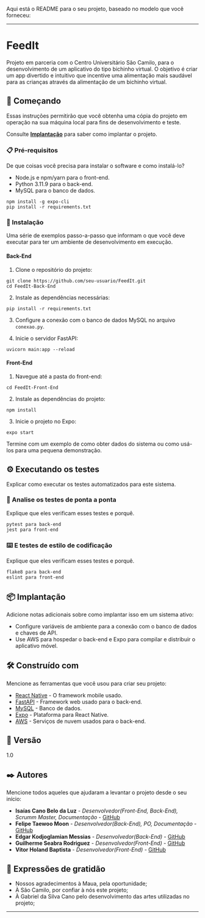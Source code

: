 Aqui está o README para o seu projeto, baseado no modelo que você forneceu:

---

# FeedIt

Projeto em parceria com o Centro Universitário São Camilo, para o desenvolvimento de um aplicativo do tipo bichinho virtual. O objetivo é criar um app divertido e intuitivo que incentive uma alimentação mais saudável para as crianças através da alimentação de um bichinho virtual.

## 🚀 Começando

Essas instruções permitirão que você obtenha uma cópia do projeto em operação na sua máquina local para fins de desenvolvimento e teste.

Consulte **[Implantação](#-implantação)** para saber como implantar o projeto.

### 📋 Pré-requisitos

De que coisas você precisa para instalar o software e como instalá-lo?

- Node.js e npm/yarn para o front-end.
- Python 3.11.9 para o back-end.
- MySQL para o banco de dados.

```
npm install -g expo-cli
pip install -r requirements.txt
```

### 🔧 Instalação

Uma série de exemplos passo-a-passo que informam o que você deve executar para ter um ambiente de desenvolvimento em execução.

#### Back-End

1. Clone o repositório do projeto:

```
git clone https://github.com/seu-usuario/FeedIt.git
cd FeedIt-Back-End
```

2. Instale as dependências necessárias:

```
pip install -r requirements.txt
```

3. Configure a conexão com o banco de dados MySQL no arquivo `conexao.py`.

4. Inicie o servidor FastAPI:

```
uvicorn main:app --reload
```

#### Front-End

1. Navegue até a pasta do front-end:

```
cd FeedIt-Front-End
```

2. Instale as dependências do projeto:

```
npm install
```

3. Inicie o projeto no Expo:

```
expo start
```

Termine com um exemplo de como obter dados do sistema ou como usá-los para uma pequena demonstração.

## ⚙️ Executando os testes

Explicar como executar os testes automatizados para este sistema.

### 🔩 Analise os testes de ponta a ponta

Explique que eles verificam esses testes e porquê.

```
pytest para back-end
jest para front-end
```

### ⌨️ E testes de estilo de codificação

Explique que eles verificam esses testes e porquê.

```
flake8 para back-end
eslint para front-end
```

## 📦 Implantação

Adicione notas adicionais sobre como implantar isso em um sistema ativo:

- Configure variáveis de ambiente para a conexão com o banco de dados e chaves de API.
- Use AWS para hospedar o back-end e Expo para compilar e distribuir o aplicativo móvel.

## 🛠️ Construído com

Mencione as ferramentas que você usou para criar seu projeto:

* [React Native](https://reactnative.dev/) - O framework mobile usado.
* [FastAPI](https://fastapi.tiangolo.com/) - Framework web usado para o back-end.
* [MySQL](https://www.mysql.com/) - Banco de dados.
* [Expo](https://expo.dev/) - Plataforma para React Native.
* [AWS](https://aws.amazon.com/) - Serviços de nuvem usados para o back-end.


## 📌 Versão

1.0

## ✒️ Autores

Mencione todos aqueles que ajudaram a levantar o projeto desde o seu início:

* **Isaías Cano Belo da Luz** - *Desenvolvedor(Front-End, Back-End), Scrumm Master, Documentação* - [GitHub](https://github.com/IsaiasCBLuz)
* **Felipe Taewoo Moon** - *Desenvolvedor(Back-End), PO, Documentação* - [GitHub](https://github.com/MelipeFoon)
* **Edgar Kodjoglamian Messias** - *Desenvolvedor(Back-End)* - [GitHub](https://github.com/edkod)
* **Guilherme Seabra Rodriguez** - *Desenvolvedor(Front-End)* - [GitHub](https://github.com/0Guizo)
* **Vitor Holand Baptista** - *Desenvolvedor(Front-End)* - [GitHub](https://github.com/vitorhbp)

## 🎁 Expressões de gratidão

* Nossos agradecimentos à Maua, pela oportunidade;
* À São Camilo, por confiar à nós este projeto;
* À Gabriel da Silva Cano pelo desenvolvimento das artes utilizadas no projeto;

---

